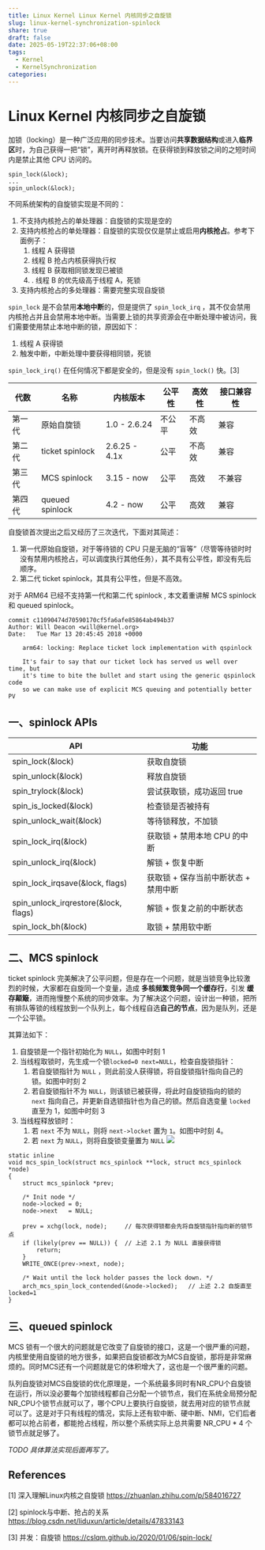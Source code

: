 ```yaml
---
title: Linux Kernel Linux Kernel 内核同步之自旋锁
slug: linux-kernel-synchronization-spinlock
share: true
draft: false
date: 2025-05-19T22:37:06+08:00
tags:
  - Kernel
  - KernelSynchronization
categories:
---
```


# Linux Kernel 内核同步之自旋锁

加锁（locking）是一种广泛应用的同步技术。当要访问**共享数据结构**或进入**临界区**时，为自己获得一把“锁”，离开时再释放锁。在获得锁到释放锁之间的之短时间内是禁止其他 CPU 访问的。

```
spin_lock(&lock);
...
spin_unlock(&lock);
```

不同系统架构的自旋锁实现是不同的：
1. 不支持内核抢占的单处理器：自旋锁的实现是空的
2. 支持内核抢占的单处理器：自旋锁的实现仅仅是禁止或启用**内核抢占**。参考下面例子：
	1. 线程 A 获得锁
	2. 线程 B 抢占内核获得执行权
	3. 线程 B 获取相同锁发现已被锁
	4. . 线程 B 的优先级高于线程 A，死锁
3. 支持内核抢占的多处理器：需要完整实现自旋锁

`spin_lock` 是不会禁用**本地中断**的，但是提供了 `spin_lock_irq` ，其不仅会禁用内核抢占并且会禁用本地中断。当需要上锁的共享资源会在中断处理中被访问，我们需要使用禁止本地中断的锁，原因如下：
1. 线程 A 获得锁
2. 触发中断，中断处理中要获得相同锁，死锁

`spin_lock_irq()` 在任何情况下都是安全的，但是没有 `spin_lock()` 快。[3]


|   代数  |   名称  | 内核版本 | 公平性 | 高效性 | 接口兼容性 |
| --- | --- | --- | --- | --- | --- |
|第一代|原始自旋锁|1.0 - 2.6.24| 不公平 | 不高效 | 兼容 |
|第二代|ticket spinlock|2.6.25 - 4.1x| 公平 | 不高效 | 兼容 |
|第三代|MCS spinlock |3.15 - now | 公平 | 高效 | 不兼容 |
|第四代|queued spinlock|4.2 - now| 公平 | 高效 | 兼容 |

自旋锁首次提出之后又经历了三次迭代，下面对其简述：
1. 第一代原始自旋锁，对于等待锁的 CPU 只是无脑的“盲等”（尽管等待锁时时没有禁用内核抢占，可以调度执行其他任务），其不具有公平性，即没有先后顺序。
2. 第二代 ticket spinlock，其具有公平性，但是不高效。

对于 ARM64 已经不支持第一代和第二代 spinlock , 本文着重讲解 MCS spinlock 和 queued spinlock。

```
commit c11090474d70590170cf5fa6afe85864ab494b37
Author: Will Deacon <will@kernel.org>
Date:   Tue Mar 13 20:45:45 2018 +0000

    arm64: locking: Replace ticket lock implementation with qspinlock

    It's fair to say that our ticket lock has served us well over time, but
    it's time to bite the bullet and start using the generic qspinlock code
    so we can make use of explicit MCS queuing and potentially better PV
```

## 一、spinlock APIs

|API     |    功能 |
| --- | --- |
|   spin_lock(&lock)  |  获取自旋锁   |
|spin_unlock(&lock)|释放自旋锁|
|spin_trylock(&lock)|尝试获取锁，成功返回 true|
|spin_is_locked(&lock)|检查锁是否被持有|
|spin_unlock_wait(&lock)|等待锁释放，不加锁|
|spin_lock_irq(&lock)|获取锁 + 禁用本地 CPU 的中断|
|spin_unlock_irq(&lock)|解锁 + 恢复中断|
|spin_lock_irqsave(&lock, flags)|获取锁 + 保存当前中断状态 + 禁用中断|
|spin_unlock_irqrestore(&lock, flags)|解锁 + 恢复之前的中断状态|
|spin_lock_bh(&lock)|取锁 + 禁用软中断 |


## 二、MCS spinlock
ticket spinlock 完美解决了公平问题，但是存在一个问题，就是当锁竞争比较激烈的时候，大家都在自旋同一个变量，造成 **多核频繁竞争同一个缓存行**，引发 **缓存颠簸**，进而拖慢整个系统的同步效率。为了解决这个问题，设计出一种锁，把所有排队等锁的线程放到一个队列上，每个线程自选**自己的节点**，因为是队列，还是一个公平锁。

其算法如下：
1. 自旋锁是一个指针初始化为 `NULL`，如图中时刻 1
2. 当线程取锁时，先生成一个锁`locked=0 next=NULL`，检查自旋锁指针：
	1. 若自旋锁指针为 `NULL` ，则此前没人获得锁，将自旋锁指针指向自己的锁。如图中时刻 2
	2. 若自旋锁指针不为 `NULL`，则该锁已被获得，将此时自旋锁指向的锁的 `next` 指向自己，并更新自选锁指针也为自己的锁。然后自选变量 `locked` 直至为 1，如图中时刻 3
3. 当线程释放锁时：
	1. 若 `next` 不为 `NULL`，则将 `next->locket` 置为 `1`。如图中时刻 4。
	2. 若 `next` 为 `NULL`，则将自旋锁变量置为 `NULL`
![](https://img.jaxwang.top/2025/05/2633c01cacf10dc09abfdfb4706f9b18.png)

```
static inline
void mcs_spin_lock(struct mcs_spinlock **lock, struct mcs_spinlock *node)
{
	struct mcs_spinlock *prev;

	/* Init node */
	node->locked = 0;
	node->next   = NULL;

	prev = xchg(lock, node);     // 每次获得锁都会先将自旋锁指针指向新的锁节点
	if (likely(prev == NULL)) {  // 上述 2.1 为 NULL 直接获得锁
		return;
	}
	WRITE_ONCE(prev->next, node);

	/* Wait until the lock holder passes the lock down. */
	arch_mcs_spin_lock_contended(&node->locked);   // 上述 2.2 自旋直至 locked=1
}
```



## 三、queued spinlock

MCS 锁有一个很大的问题就是它改变了自旋锁的接口，这是一个很严重的问题，内核里使用自旋锁的地方很多，如果把自旋锁都改为MCS自旋锁，那将是非常麻烦的。同时MCS还有一个问题就是它的体积增大了，这也是一个很严重的问题。

队列自旋锁对MCS自旋锁的优化原理是，一个系统最多同时有NR_CPU个自旋锁在运行，所以没必要每个加锁线程都自己分配一个锁节点，我们在系统全局预分配NR_CPU个锁节点就可以了，哪个CPU上要执行自旋锁，就去用对应的锁节点就可以了。这是对于只有线程的情况，实际上还有软中断、硬中断、NMI，它们后者都可以抢占前者，都能抢占线程，所以整个系统实际上总共需要 NR_CPU * 4 个锁节点就足够了。

*TODO 具体算法实现后面再写了。*

## References
[1] 深入理解Linux内核之自旋锁 https://zhuanlan.zhihu.com/p/584016727

[2] spinlock与中断、抢占的关系 https://blog.csdn.net/liduxun/article/details/47833143

[3] 并发：自旋锁 https://cslqm.github.io/2020/01/06/spin-lock/